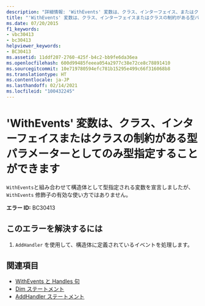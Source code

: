 ```yaml
---
description: "詳細情報: 'WithEvents' 変数は、クラス、インターフェイス、またはクラスの制約がある型パラメーターとしてのみ型指定することができます"
title: "'WithEvents' 変数は、クラス、インターフェイスまたはクラスの制約がある型パラメーターとしてのみ型指定することができます"
ms.date: 07/20/2015
f1_keywords:
- vbc30413
- bc30413
helpviewer_keywords:
- BC30413
ms.assetid: 11ddf207-2760-425f-b4c2-bb9fe6da36ea
ms.openlocfilehash: 600d99485feeea054a2977c38e72ce8c78891410
ms.sourcegitcommit: 10e719780594efc781b15295e499c66f316068b8
ms.translationtype: HT
ms.contentlocale: ja-JP
ms.lasthandoff: 02/14/2021
ms.locfileid: "100432245"
---
```

# <a name="withevents-variables-can-only-be-typed-as-classes-interfaces-or-type-parameters-with-class-constraints"></a>'WithEvents' 変数は、クラス、インターフェイスまたはクラスの制約がある型パラメーターとしてのみ型指定することができます

`WithEvents`と組み合わせて構造体として型指定される変数を宣言しましたが、 `WithEvents` 修飾子の有効な使い方ではありません。  
  
 **エラー ID:** BC30413  
  
## <a name="to-correct-this-error"></a>このエラーを解決するには  
  
1. `AddHandler` を使用して、構造体に定義されているイベントを処理します。  
  
## <a name="see-also"></a>関連項目

- [WithEvents と Handles 句](../programming-guide/language-features/events/index.md#withevents-and-the-handles-clause)
- [Dim ステートメント](../language-reference/statements/dim-statement.md)
- [AddHandler ステートメント](../language-reference/statements/addhandler-statement.md)
